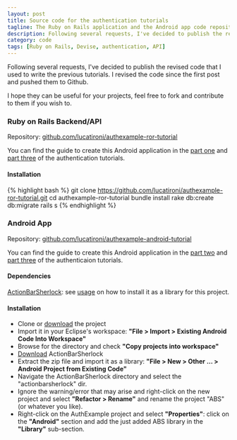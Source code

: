 ```yaml
---
layout: post
title: Source code for the authentication tutorials
tagline: The Ruby on Rails application and the Android app code repositories
description: Following several requests, I've decided to publish the revised code that I used to write the previous tutorials.
category: code
tags: [Ruby on Rails, Devise, authentication, API]
---
```


Following several requests, I've decided to publish the revised code that I used to write the previous tutorials. I revised the code since the first post and pushed them to Github.

I hope they can be useful for your projects, feel free to fork and contribute to them if you wish to.

### Ruby on Rails Backend/API
Repository: [github.com/lucatironi/authexample-ror-tutorial](https://github.com/lucatironi/authexample-ror-tutorial)

You can find the guide to create this Android application in the [part one](http://lucatironi.github.io/tutorial/2012/10/15/ruby_rails_android_app_authentication_devise_tutorial_part_one/) and [part three](http://lucatironi.github.io/tutorial/2012/12/07/ruby_rails_android_app_authentication_devise_tutorial_part_three/) of the authentication tutorials.

#### Installation

{% highlight bash %}
git clone https://github.com/lucatironi/authexample-ror-tutorial.git
cd authexample-ror-tutorial
bundle install
rake db:create db:migrate
rails s
{% endhighlight %}

### Android App
Repository: [github.com/lucatironi/authexample-android-tutorial](https://github.com/lucatironi/authexample-android-tutorial)

You can find the guide to create this Android application in the [part two](http://lucatironi.github.io/tutorial/2012/10/16/ruby_rails_android_app_authentication_devise_tutorial_part_two/) and [part three](http://lucatironi.github.io/tutorial/2012/12/07/ruby_rails_android_app_authentication_devise_tutorial_part_three/) of the authenticaion tutorials.

#### Dependencies

[ActionBarSherlock](http://actionbarsherlock.com): see [usage](http://actionbarsherlock.com/usage.html) on how to install it as a library for this project.

#### Installation

- Clone or [download](https://github.com/lucatironi/authexample-android-tutorial/archive/master.zip) the project
- Import it in your Eclipse's workspace: **"File > Import > Existing Android Code Into Workspace"**
- Browse for the directory and check **"Copy projects into workspace"**
- [Download](http://actionbarsherlock.com/download.html) ActionBarSherlock
- Extract the zip file and import it as a library: **"File > New > Other ... > Android Project from Existing Code"**
- Navigate the ActionBarSherlock directory and select the "actionbarsherlock" dir.
- Ignore the warning/error that may arise and right-click on the new project and select **"Refactor > Rename"** and rename the project "ABS" (or whatever you like).
- Right-click on the AuthExample project and select **"Properties"**: click on the **"Android"** section and add the just added ABS library in the **"Library"** sub-section.
